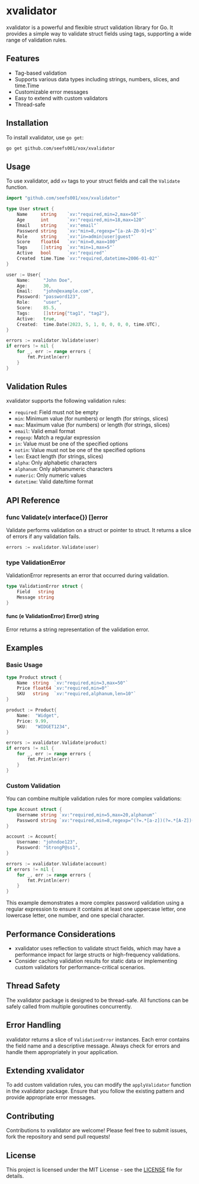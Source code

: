# xvalidator

xvalidator is a powerful and flexible struct validation library for Go. It provides a simple way to validate struct fields using tags, supporting a wide range of validation rules.

## Features

- Tag-based validation
- Supports various data types including strings, numbers, slices, and time.Time
- Customizable error messages
- Easy to extend with custom validators
- Thread-safe

## Installation

To install xvalidator, use `go get`:

```bash
go get github.com/seefs001/xox/xvalidator
```

## Usage

To use xvalidator, add `xv` tags to your struct fields and call the `Validate` function.

```go
import "github.com/seefs001/xox/xvalidator"

type User struct {
    Name     string    `xv:"required,min=2,max=50"`
    Age      int       `xv:"required,min=18,max=120"`
    Email    string    `xv:"email"`
    Password string    `xv:"min=8,regexp=^[a-zA-Z0-9]+$"`
    Role     string    `xv:"in=admin|user|guest"`
    Score    float64   `xv:"min=0,max=100"`
    Tags     []string  `xv:"min=1,max=5"`
    Active   bool      `xv:"required"`
    Created  time.Time `xv:"required,datetime=2006-01-02"`
}

user := User{
    Name:     "John Doe",
    Age:      30,
    Email:    "john@example.com",
    Password: "password123",
    Role:     "user",
    Score:    85.5,
    Tags:     []string{"tag1", "tag2"},
    Active:   true,
    Created:  time.Date(2023, 5, 1, 0, 0, 0, 0, time.UTC),
}

errors := xvalidator.Validate(user)
if errors != nil {
    for _, err := range errors {
        fmt.Println(err)
    }
}
```

## Validation Rules

xvalidator supports the following validation rules:

- `required`: Field must not be empty
- `min`: Minimum value (for numbers) or length (for strings, slices)
- `max`: Maximum value (for numbers) or length (for strings, slices)
- `email`: Valid email format
- `regexp`: Match a regular expression
- `in`: Value must be one of the specified options
- `notin`: Value must not be one of the specified options
- `len`: Exact length (for strings, slices)
- `alpha`: Only alphabetic characters
- `alphanum`: Only alphanumeric characters
- `numeric`: Only numeric values
- `datetime`: Valid date/time format

## API Reference

### func Validate(v interface{}) []error

Validate performs validation on a struct or pointer to struct. It returns a slice of errors if any validation fails.

```go
errors := xvalidator.Validate(user)
```

### type ValidationError

ValidationError represents an error that occurred during validation.

```go
type ValidationError struct {
    Field   string
    Message string
}
```

#### func (e ValidationError) Error() string

Error returns a string representation of the validation error.

## Examples

### Basic Usage

```go
type Product struct {
    Name  string  `xv:"required,min=3,max=50"`
    Price float64 `xv:"required,min=0"`
    SKU   string  `xv:"required,alphanum,len=10"`
}

product := Product{
    Name:  "Widget",
    Price: 9.99,
    SKU:   "WIDGET1234",
}

errors := xvalidator.Validate(product)
if errors != nil {
    for _, err := range errors {
        fmt.Println(err)
    }
}
```

### Custom Validation

You can combine multiple validation rules for more complex validations:

```go
type Account struct {
    Username string `xv:"required,min=5,max=20,alphanum"`
    Password string `xv:"required,min=8,regexp=^(?=.*[a-z])(?=.*[A-Z])(?=.*\d)(?=.*[@$!%*?&])[A-Za-z\d@$!%*?&]{8,}$"`
}

account := Account{
    Username: "johndoe123",
    Password: "StrongP@ss1",
}

errors := xvalidator.Validate(account)
if errors != nil {
    for _, err := range errors {
        fmt.Println(err)
    }
}
```

This example demonstrates a more complex password validation using a regular expression to ensure it contains at least one uppercase letter, one lowercase letter, one number, and one special character.

## Performance Considerations

- xvalidator uses reflection to validate struct fields, which may have a performance impact for large structs or high-frequency validations.
- Consider caching validation results for static data or implementing custom validators for performance-critical scenarios.

## Thread Safety

The xvalidator package is designed to be thread-safe. All functions can be safely called from multiple goroutines concurrently.

## Error Handling

xvalidator returns a slice of `ValidationError` instances. Each error contains the field name and a descriptive message. Always check for errors and handle them appropriately in your application.

## Extending xvalidator

To add custom validation rules, you can modify the `applyValidator` function in the xvalidator package. Ensure that you follow the existing pattern and provide appropriate error messages.

## Contributing

Contributions to xvalidator are welcome! Please feel free to submit issues, fork the repository and send pull requests!

## License

This project is licensed under the MIT License - see the [LICENSE](LICENSE) file for details.
